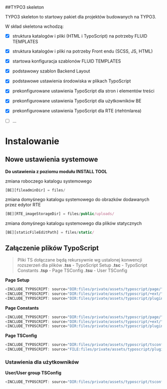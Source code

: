 ##TYPO3 skeleton

TYPO3 skeleton to startowy pakiet dla projektów budowanych na TYPO3.

W skład skeletona wchodzą:

- [x] struktura katalogów i pliki (HTML i TypoScript) na potrzeby FLUID TEMPLATES
- [x] struktura katalogów i pliki na potrzeby Front endu (SCSS, JS, HTML)
- [x] startowa konfiguracja szablonów FLUID TEMPLATES
- [x] podstawowy szablon Backend Layout
- [x] podstawowe ustawienia środowiska w plikach TypoScript
- [x] prekonfigurowane ustawienia TypoScript dla stron i elementów treści
- [x] prekonfigurowane ustawienia TypoScript dla użytkowników BE
- [x] prekonfigurowane ustawienia TypoScript dla RTE (rtehtmlarea)
- [ ] ...



Instalowanie
=====

Nowe ustawienia systemowe
-----

**Do ustawienia z poziomu modułu INSTALL TOOL**

zmiana roboczego katalogu systemowego
```javascript
[BE][fileadminDir] = files/
```

zmiana domyśnego katalogu systemowego do obrazków dodawanych przez edytor RTE
```javascript
[BE][RTE_imageStorageDir] = files/public/uploads/
```

zmiana domyśnego katalogu systemowego dla plików statycznych
```javascript
[BE][staticFileEditPath] = files/static/
```


Załączenie plików TypoScript
-----

> Pliki TS dołączane będą rekursywnie wg ustalonej konwencji rozszerzeń dla plików
> **.tss** - TypoScript Setup
> **.tsc** - TypoScript Constants
> **.tsp** - Page TSConfig
> **.tsu** - User TSConfig

**Page Setup**

```javascript
<INCLUDE_TYPOSCRIPT: source="DIR:files/private/assets/typoscript/page/" extensions="tss">
<INCLUDE_TYPOSCRIPT: source="DIR:files/private/assets/typoscript/+ext/" extensions="tss">
<INCLUDE_TYPOSCRIPT: source="DIR:files/private/assets/typoscript/plugins/" extensions="tss">
```

**Page Constants**

```javascript
<INCLUDE_TYPOSCRIPT: source="DIR:files/private/assets/typoscript/page/" extensions="tsc">
<INCLUDE_TYPOSCRIPT: source="DIR:files/private/assets/typoscript/+ext/" extensions="tsc">
<INCLUDE_TYPOSCRIPT: source="DIR:files/private/assets/typoscript/plugins/" extensions="tsc">
```


**Page TSConfig**

```javascript
<INCLUDE_TYPOSCRIPT: source="DIR:files/private/assets/typoscript/tsconfig_page/" extensions="tsp">
<INCLUDE_TYPOSCRIPT: source="FILE:files/private/assets/typoscript/plugins/news/" extensions="tsp">
```

### Ustawienia dla użytkowników


**User/User group TSConfig**

```javascript
<INCLUDE_TYPOSCRIPT: source="DIR:files/private/assets/typoscript/tsconfig_user/" extensions="tsu">
```